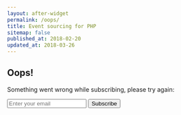 ```yaml
---
layout: after-widget
permalink: /oops/
title: Event sourcing for PHP
sitemap: false
published_at: 2018-02-20
updated_at: 2018-03-26
---
```


<form id="newsletter" method="post" action="https://widgets.eventsauce.io/signup/" class="max-w-xs mx-auto mt-6 text-center text-lg leading-normal">
    <h2 class="text-3xl text-red leading-tight mb-2">Oops!</h2>
    <p class="mb-6">Something went wrong while subscribing, please try&nbsp;again:</p>
    <input class="block w-full my-4 leading-normal px-3 py-2 rounded border border-grey-light" type="email" name="email" placeholder="Enter your email" />
    <button type="submit" class="block w-full text-center rounded leading-normal p-2 bg-red text-white">Subscribe</button>
</form>
